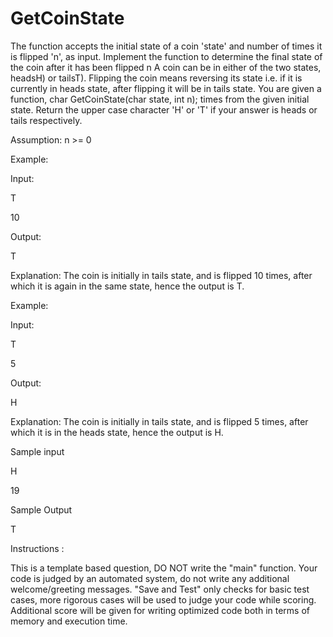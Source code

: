 # GetCoinState
The function accepts the initial state of a coin 'state' and number of times it is flipped 'n', as input. Implement the function to determine the final state of the coin after it has been flipped n A coin can be in either of the two states, headsH) or tailsT). Flipping the coin means reversing its state i.e. if it is currently in heads state, after flipping it will be in tails state. You are given a function, char GetCoinState(char state, int n);
times from the given initial state. Return the upper case character 'H' or 'T' if your answer is heads or tails respectively.


Assumption: n >= 0


Example:


Input:


T

10


Output:


T


Explanation: The coin is initially in tails state, and is flipped 10 times, after which it is again in the same state, hence the output is T.


Example:


Input:


T

5


Output:

H


Explanation: The coin is initially in tails state, and is flipped 5 times, after which it is in the heads state, hence the output is H.


Sample input

H

19


Sample Output

T


Instructions :


﻿﻿This is a template based question, DO NOT write the "main" function.
﻿﻿Your code is judged by an automated system, do not write any additional welcome/greeting messages.
﻿﻿"Save and Test" only checks for basic test cases, more rigorous cases will be used to judge your code while scoring.
﻿﻿Additional score will be given for writing optimized code both in terms of memory and execution time.
